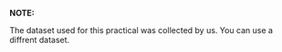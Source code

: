 **NOTE:**

The dataset used for this practical was collected by us. You can use a diffrent dataset.
